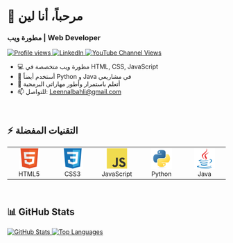 <h1 align="left" id="leen-title">👋 مرحباً، أنا لين</h1>
<h3 align="left">مطورة ويب | Web Developer</h3>

<p align="left">
  <a href="https://github.com/LeenAlbahli">
    <img src="https://komarev.com/ghpvc/?username=LeenAlbahli" alt="Profile views" />
  </a>
  <a href="https://www.linkedin.com/in/leen-albahli-1579721a7?utm_source=share&utm_campaign=share_via&utm_content=profile&utm_medium=ios_app">
    <img alt="LinkedIn" src="https://img.shields.io/badge/LinkedIn-Profile-blue?style=flat&logo=linkedin">
  </a>
  <a href="https://www.youtube.com/channel/UCZeubjnoztTC_RP_c4YOuYw">
    <img alt="YouTube Channel Views" src="https://img.shields.io/youtube/channel/views/UCZeubjnoztTC_RP_c4YOuYw?style=flat&logo=youtube">
  </a>
</p>

- 💻 مطورة ويب متخصصة في HTML, CSS, JavaScript
- 🐍 أستخدم أيضاً Python و Java في مشاريعي
- 🌱 أتعلم باستمرار وأطور مهاراتي البرمجية
- 📫 للتواصل: Leennalbahli@gmail.com

<br>

<h2 align="left" id="leen-tech">⚡ التقنيات المفضلة</h2>

<table>
  <tr>
    <td align="center" width="96">
      <img src="https://raw.githubusercontent.com/devicons/devicon/master/icons/html5/html5-original.svg" width="48" height="48" alt="HTML5" />
      <br>HTML5
    </td>
    <td align="center" width="96">
      <img src="https://raw.githubusercontent.com/devicons/devicon/master/icons/css3/css3-original.svg" width="48" height="48" alt="CSS3" />
      <br>CSS3
    </td>
    <td align="center" width="96">
      <img src="https://raw.githubusercontent.com/devicons/devicon/master/icons/javascript/javascript-original.svg" width="48" height="48" alt="JavaScript" />
      <br>JavaScript
    </td>
    <td align="center" width="96">
      <img src="https://raw.githubusercontent.com/devicons/devicon/master/icons/python/python-original.svg" width="48" height="48" alt="Python" />
      <br>Python
    </td>
    <td align="center" width="96">
      <img src="https://raw.githubusercontent.com/devicons/devicon/master/icons/java/java-original.svg" width="48" height="48" alt="Java" />
      <br>Java
    </td>
  </tr>
</table>

<br>

<h2 align="left">📊 GitHub Stats</h2>

<a href="https://github.com/LeenAlbahli">
  <img src="https://github-readme-stats.vercel.app/api?username=LeenAlbahli&show_icons=true&hide_border=true&theme=tokyonight" alt="GitHub Stats" />
</a>

<a href="https://github.com/LeenAlbahli">
  <img src="https://github-readme-stats.vercel.app/api/top-langs/?username=LeenAlbahli&layout=compact&hide_border=true&theme=tokyonight" alt="Top Languages" />
</a>
